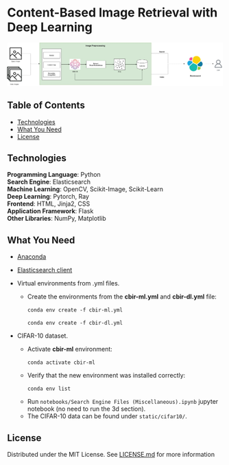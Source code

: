 # Content-Based Image Retrieval with Deep Learning

<p align="center">
  <img src="/report/img/complete-system-architecture.jpg" alt="Image Retrieval System Architecture"/>
</p>

## Table of Contents
* [Technologies](#technologies)
* [What You Need](#what-you-need)
* [License](#license)

## Technologies
**Programming Language**: Python <br>
**Search Engine**: Elasticsearch <br>
**Machine Learning**: OpenCV, Scikit-Image, Scikit-Learn <br>
**Deep Learning**: Pytorch, Ray <br>
**Frontend**: HTML, Jinja2, CSS <br>
**Application Framework**: Flask <br>
**Other Libraries**: NumPy, Matplotlib

## What You Need
* [Anaconda](https://www.anaconda.com/)
* [Elasticsearch client](https://www.elastic.co/)
* Virtual environments from .yml files.

  * Create the environments from the **cbir-ml.yml** and **cbir-dl.yml** file:
      ```
      conda env create -f cbir-ml.yml 
      ```
      ```
      conda env create -f cbir-dl.yml 
      ```
* CIFAR-10 dataset.

  * Activate **cbir-ml** environment:
    ```
    conda activate cbir-ml
    ```
  * Verify that the new environment was installed correctly:
    ```
    conda env list
    ```
  * Run ``` notebooks/Search Engine Files (Miscellaneous).ipynb ``` jupyter notebook (no need to run the 3d section).
  * The CIFAR-10 data can be found under ``` static/cifar10/ ```.
      
## License
Distributed under the MIT License. See [LICENSE.md](LICENSE.md) for more information

